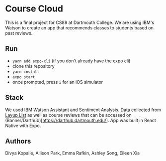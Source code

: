 # Course Cloud
This is a final project for CS89 at Dartmouth College. We are using IBM's Watson to create an app that recommends classes to students based on past reviews.

## Run
- `yarn add expo-cli` (if you don't already have the expo cli)
- clone this repository
- `yarn install`
- `expo start`
- once prompted, press `i` for an iOS simulator

## Stack
We used IBM Watson Assistant and Sentiment Analysis.
Data collected from [Layup List](https://www.layuplist.com/) as well as course reviews that can be accessed on (Banner/Darthub)[https://darthub.dartmouth.edu/].
App was built in React Native with Expo.

## Authors
Divya Kopalle, Allison Park, Emma Rafkin, Ashley Song, Eileen Xia